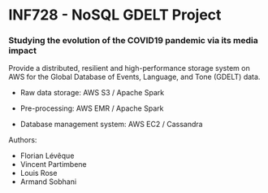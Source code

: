 # INF728 - NoSQL GDELT Project

### Studying the evolution of the COVID19 pandemic via its media impact

Provide a distributed, resilient and high-performance storage system on AWS for the Global Database of Events, Language, and Tone (GDELT) data.

- Raw data storage: AWS S3 / Apache Spark

- Pre-processing: AWS EMR / Apache Spark

- Database management system: AWS EC2 / Cassandra


Authors:
- Florian Lévêque
- Vincent Partimbene
- Louis Rose
- Armand Sobhani
